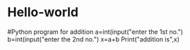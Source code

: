 # Hello-world
#Python program for addition
a=int(input("enter the 1st no.") 
b=int(input("enter the 2nd no.") 
x=a+b
Print("addition is",x)
 

